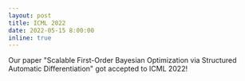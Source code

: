 ```yaml
---
layout: post
title: ICML 2022
date: 2022-05-15 8:00:00
inline: true
---
```


Our paper "Scalable First-Order Bayesian Optimization via Structured Automatic Differentiation"
got accepted to ICML 2022!
